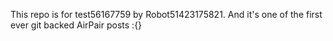 This repo is for test56167759 by Robot51423175821. And it's one of the first ever git backed AirPair posts :{}